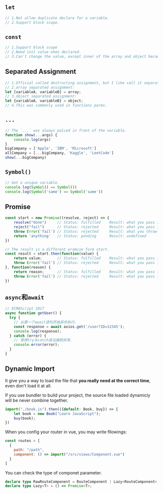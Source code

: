 ## `let`

```javascript
// 1.Not allow duplicate declare for a variable.
// 2.Support block scope.
```

## `const`

```javascript
// 1.Support block scope
// 2.Need init value when declared.
// 3.Can't change the value, except inner of the array and object because of the address.
```

## Separated Assignment

```javascript
// 1.Official called destructing assignment, but I like call it separated assignment.
// 2.array separated assignment:
let [variableA, variableB] = array;
// 3.object separated assignment:
let {variableA, variableB} = object;
// 4.This was commonly used in functions parms.
```

## `...`

```javascript
// The `...` was always palced in front of the variable.
function show(...args) {
    console.log(args)
}
bigCompany = ['Apple', 'IBM', 'Microsoft']
allCompany = [...bigCompany, 'Kaggle', 'LeetCode']
show(...bigCompany)
```

## `Symbol()`

```javascript
// Get a unique variable.
console.log(Symbol() == Symbol())
console.log(Symbol('same') == Symbol('same'))
```

## Promise

```javascript
const start = new Promise((resolve, reject) => {
    resolve("done")     // Status: fulfilled    Result: what you pass in
    reject("fail")      // Status: rejected     Result: what you pass in
    throw Error('fail') // Status: rejected     Result: what you throw out
    return 'anything'   // Status: pending      Result: undefined
})

// The result is a different promise form start.
const result = start.then(function(value) {
    return value;       // Status: fulfilled    Result: what you pass in
    throw Error('fail') // Status: rejected     Result: what you pass in
}, function(reason) {
    return reason;      // Status: fulfilled    Result: what you pass in
    throw Error('fail') // Status: rejected     Result: what you pass in
})
```

## `async`和`await`

```javascript
// ECMAScript 2017
async function getUser() {
  try {
    // 从第一个await语句开始异步执行.
    const response = await axios.get('/user?ID=12345');
    console.log(response);
  } catch (error) {
    // 使用try与catch语法捕获异常.
    console.error(error);
  }
}
```

## Dynamic Import

It give you a way to load the file that **you really need at the correct time**, even don't load it at all.

If you use bundler to build your project, the source file loaded dynamicly will be never combine together.

```javascript
import("./book.js").then(({default: Book, buy}) => {
    let book = new Book("Learn JavaScript");
    buy(book);
})
```

When you config your router in vue, you may write fllowings:

```js
const routes = [
  {
    path: "/path",
    component: () => import("/src/views/Component.vue")
  }
]
```

You can check the type of componet parameter.

```ts
declare type RawRouteComponent = RouteComponent | Lazy<RouteComponent>;
declare type Lazy<T> = () => Promise<T>;
```

